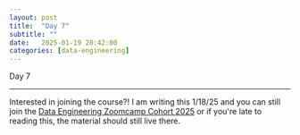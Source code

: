 ```yaml
---
layout: post
title:  "Day 7"
subtitle: ""
date:   2025-01-19 20:42:00
categories: [data-engineering]
---
```

Day 7

***
Interested in joining the course?! I am writing this 1/18/25 and you can still join
the [Data Engineering Zoomcamp Cohort 2025](https://github.com/DataTalksClub/data-engineering-zoomcamp/) or if you're late to 
reading this, the material should still live there.